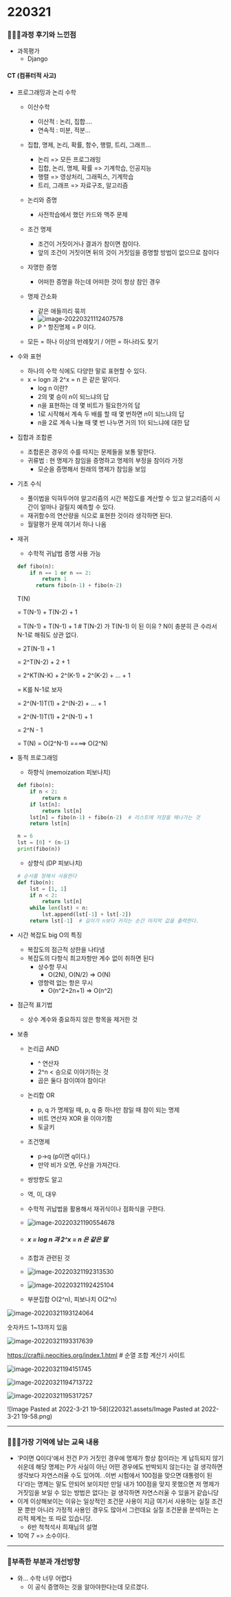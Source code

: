 # 220321

### 👨🏼‍🏫과정 후기와 느낀점

- 과목평가
  - Django




#### CT (컴퓨터적 사고)

- 프로그래밍과 논리 수학
  - 이산수학
    - 이산적 : 논리, 집합.... 
    - 연속적 : 미분, 적분...

  - 집합, 명제, 논리, 확률, 함수, 행렬, 트리, 그래프...
    - 논리 => 모든 프로그래밍
    - 집합, 논리, 명제, 확률 => 기계학습, 인공지능
    - 행렬 => 영상처리, 그래픽스, 기계학습
    - 트리, 그래프 => 자료구조, 알고리즘
  - 논리와 증명
    - 사전학습에서 했던 카드와 맥주 문제

  - 조건 명제
    - 조건이 거짓이거나 결과가 참이면 참이다.
    -  앞의 조건이 거짓이면 뒤의 것이 거짓임을 증명할 방법이 없으므로 참이다
  - 자명한 증명
    - 어떠한 증명을 하는데 어떠한 것이 항상 참인 경우

  - 명제 간소화
    - 같은 애들끼리 묶끼 
    - ![image-20220321112407578](220321.assets/image-20220321112407578.png)
    - P ^ 항진명제 = P 이다.

  - 모든 = 하나 이상의 반례찾기 / 어떤 = 하나라도 찾기




- 수와 표현
  - 하나의 수학 식에도 다양한 말로 표현할 수 있다.
  - x = logn 과 2^x = n 은 같은 말이다.
    - log n 이란?
    - 2의 몇 승이 n이 되느냐의 답
    - n을 표현하는 데 몇 비트가 필요한가의 답
    - 1로 시작해서 계속 두 배를 할 때 몇 번하면 n이 되느냐의 답
    - n을 2로 계속 나눌 때 몇 번 나누면 거의 1이 되느냐에 대한 답



- 집합과 조합론
  - 조합론은 경우의 수를 따지는 문제들을 보통 말한다.
  - 귀류법 : 현 명제가 참임을 증명하고 명제의 부정을 참이라 가정
    - 모순을 증명해서 원래의 명제가 참임을 보임



- 기초 수식
  - 풀이법을 익혀두어야 알고리즘의 시간 복잡도를 계산할 수 있고 알고리즘이 시간이 얼마나 걸릴지 예측할 수 있다.
  - 재귀함수의 연산량을 식으로 표현한 것이라 생각하면 된다.
  - 월말평가 문제 여기서 하나 나옴



- 재귀

  - 수학적 귀납법 증명 사용 가능

  ```python
  def fibo(n):
      if n == 1 or n == 2:
          return 1
     	return fibo(n-1) + fibo(n-2)
  ```

  T(N) 

  = T(N-1) + T(N-2) + 1

  = T(N-1) + T(N-1) + 1  # T(N-2) 가 T(N-1) 이 된 이유 ? N이 충분히 큰 수라서 N-1로 해줘도 상관 없다. 

  = 2T(N-1) + 1

  = 2^T(N-2) + 2 + 1

  = 2^KT(N-K) + 2^(K-1) + 2^(K-2) + ... + 1

  = K를 N-1로 보자

  = 2^(N-1)T(1) + 2^(N-2) + ... + 1

  = 2^(N-1)T(1) + 2^(N-1) + 1

  = 2^N - 1

  = T(N) = O(2^N-1) ====> O(2^N)



- 동적 프로그래밍

  - 하향식 (memoization 피보나치)

  ```python
  def fibo(n):
      if n < 2:
          return n
      if lst[n]:
          return lst[n]
      lst[n] = fibo(n-1) + fibo(n-2)  # 리스트에 저장을 해나가는 것
      return lst[n]
  
  n = 6
  lst = [0] * (n-1)
  print(fibo(n))
  ```

  

  - 상향식 (DP 피보나치)

  ```python
  # 순서를 정해서 사용한다
  def fibo(n):
      lst = [1, 1]
      if n < 2:
          return lst[n]
      while len(lst) < n:
          lst.append(lst[-1] + lst[-2])
      return lst[-1]  # 길이가 n보다 커지는 순간 마지막 값을 출력한다.
  ```

  

- 시간 복잡도 big O의 특징
  - 복잡도의 점근적 상한을 나타냄
  - 복잡도의 다항식 최고차항만 계수 없이 취하면 된다
    - 상수항 무시
      - O(2N), O(N/2) => O(N)
    - 영향력 없는 항은 무시
      - O(n^2+2n+1) => O(n^2)



- 점근적 표기법
  - 상수 계수와 중요하지 않은 항목을 제거한 것



- 보충

  - 논리곱 AND

    - ^ 연산자
    - 2^n < 승으로 이야기하는 것
    - 곱은 둘다 참이여야 참이다!

  - 논리합 OR

    - p, q 가 명제일 때, p, q 중 하나만 참일 때 참이 되는 명제
    -  비트 연산자 XOR 을 이야기함
    - 토글키

  - 조건명제

    - p->q (p이면 q이다.)
    - 만약 비가 오면, 우산을 가져간다.

  - 쌍방향도 알고

  - 역, 이, 대우

  - 수학적 귀납법을 활용해서 재귀식이나 점화식을 구한다.

  - ![image-20220321190554678](220321.assets/image-20220321190554678.png)

  - ##### x = log n 과 2^x = n 은 같은 말

  - 조합과 관련된 것

  - ![image-20220321192313530](220321.assets/image-20220321192313530.png)

  - ![image-20220321192425104](220321.assets/image-20220321192425104.png)

  - 부분집합 O(2^n), 피보나치 O(2^n)

![image-20220321193124064](220321.assets/image-20220321193124064.png)

숫자카드 1~13까지 있음

![image-20220321193317639](220321.assets/image-20220321193317639.png)

https://craftjj.neocities.org/index.1.html  # 순열 조합 계산기 사이트

![image-20220321194151745](220321.assets/image-20220321194151745.png)

![image-20220321194713722](220321.assets/image-20220321194713722.png)

![image-20220321195317257](220321.assets/image-20220321195317257.png)



![Image Pasted at 2022-3-21 19-58](220321.assets/Image Pasted at 2022-3-21 19-58.png)

---

### 💁🏼‍♂️가장 기억에 남는 교육 내용

-  'P이면 Q이다'에서 전건 P가 거짓인 경우에 명제가 항상 참이라는 게 납득되지 않기 쉬운데 해당 명제는 P가 사실이 아닌 어떤 경우에도 반박되지 않는다는 걸 생각하면 생각보다 자연스러울 수도 있어여. .이번 시험에서 100점을 맞으면 대통령이 된다'라는 명제는 말도 안되어 보이지만 만일 내가 100점을 맞지 못했으면 저 명제가 거짓임을 보일 수 있는 방법은 없다는 걸 생각하면 자연스러울 수 있을거 같습니당
- 이게 이상해보이는 이유는 일상적인 조건문 사용이 지금 여기서 사용하는 실질 조건문 뿐만 아니라 가정적 사용인 경우도 많아서 그런데요 실질 조건문을 분석하는 논리적 체계는 또 따로 있습니당.
  - 6반 척척석사 희재님의 설명
-  10억 7 => 소수이다.


---

### 💫부족한 부분과 개선방향

- 와... 수학 너무 어렵다
  - 이 공식 증명하는 것을 알아야한다는데 모르겠다.
